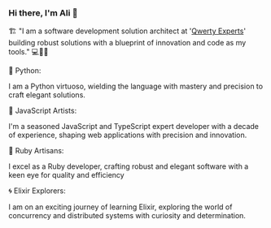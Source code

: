 ### Hi there, I'm Ali   👋
🏗️ "I am a software development solution architect at '<a href="https://qwertyexperts.com/">Qwerty Experts</a>' building robust solutions with a blueprint of innovation and code as my tools." 💻🔧🏢

🐍 Python:

I am a Python virtuoso, wielding the language with mastery and precision to craft elegant solutions.

🚀 JavaScript Artists:

I'm a seasoned JavaScript and TypeScript expert developer with a decade of experience, shaping web applications with precision and innovation.


💎 Ruby Artisans:

I excel as a Ruby developer, crafting robust and elegant software with a keen eye for quality and efficiency


🌀 Elixir Explorers:

I am on an exciting journey of learning Elixir, exploring the world of concurrency and distributed systems with curiosity and determination.


<!--
**haffizaliraza/haffizaliraza** is a ✨ _special_ ✨ repository because its `README.md` (this file) appears on your GitHub profile.



-->
